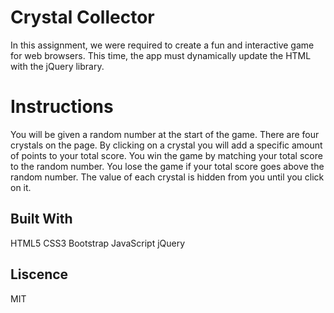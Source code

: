 # Crystal Collector

In this assignment, we were required to create a fun and interactive game for web browsers. This time, the app must dynamically update the HTML with the jQuery library.

# Instructions

You will be given a random number at the start of the game. There are four crystals on the page. By clicking on a crystal you will add a specific amount of points to your total score. You win the game by matching your total score to the random number. You lose the game if your total score goes above the random number. The value of each crystal is hidden from you until you click on it.

## Built With

HTML5
CSS3
Bootstrap
JavaScript
jQuery

## Liscence

MIT

